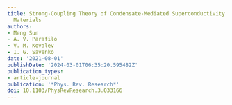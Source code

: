 ```yaml
---
title: Strong-Coupling Theory of Condensate-Mediated Superconductivity in Two-Dimensional
  Materials
authors:
- Meng Sun
- A. V. Parafilo
- V. M. Kovalev
- I. G. Savenko
date: '2021-08-01'
publishDate: '2024-03-01T06:35:20.595482Z'
publication_types:
- article-journal
publication: '*Phys. Rev. Research*'
doi: 10.1103/PhysRevResearch.3.033166
---
```

